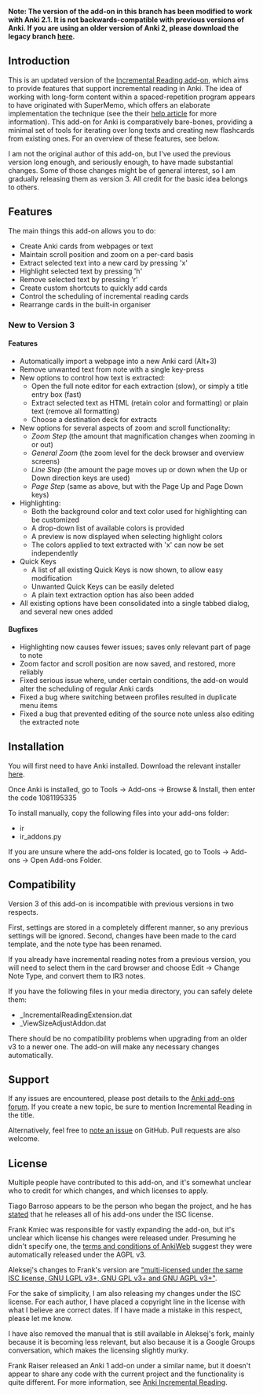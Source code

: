 **Note: The version of the add-on in this branch has been modified to work with Anki 2.1. It is not backwards-compatible with previous versions of Anki. If you are using an older version of Anki 2, please download the legacy branch [here](https://github.com/luoliyan/incremental-reading-for-anki/archive/legacy.zip).**

## Introduction

This is an updated version of the [Incremental Reading add-on](https://github.com/aleksejrs/anki-2.0-vsa-and-ire), which aims to provide features that support incremental reading in Anki. The idea of working with long-form content within a spaced-repetition program appears to have originated with SuperMemo, which offers an elaborate implementation the technique (see the their [help article](https://www.supermemo.com/help/read.htm) for more information). This add-on for Anki is comparatively bare-bones, providing a minimal set of tools for iterating over long texts and creating new flashcards from existing ones. For an overview of these features, see below.

I am not the original author of this add-on, but I've used the previous version long enough, and seriously enough, to have made substantial changes. Some of those changes might be of general interest, so I am gradually releasing them as version 3. All credit for the basic idea belongs to others.

## Features

The main things this add-on allows you to do:

* Create Anki cards from webpages or text
* Maintain scroll position and zoom on a per-card basis
* Extract selected text into a new card by pressing 'x'
* Highlight selected text by pressing 'h'
* Remove selected text by pressing 'r'
* Create custom shortcuts to quickly add cards
* Control the scheduling of incremental reading cards
* Rearrange cards in the built-in organiser

### New to Version 3

#### Features

* Automatically import a webpage into a new Anki card (Alt+3)
* Remove unwanted text from note with a single key-press
* New options to control how text is extracted:
    * Open the full note editor for each extraction (slow), or simply a title entry box (fast)
    * Extract selected text as HTML (retain color and formatting) or plain text (remove all formatting)
    * Choose a destination deck for extracts
* New options for several aspects of zoom and scroll functionality:
    * _Zoom Step_ (the amount that magnification changes when zooming in or out)
    * _General Zoom_ (the zoom level for the deck browser and overview screens)
    * _Line Step_ (the amount the page moves up or down when the Up or Down direction keys are used)
    * _Page Step_ (same as above, but with the Page Up and Page Down keys)
* Highlighting:
    * Both the background color and text color used for highlighting can be customized
    * A drop-down list of available colors is provided
    * A preview is now displayed when selecting highlight colors
    * The colors applied to text extracted with 'x' can now be set independently
* Quick Keys
    * A list of all existing Quick Keys is now shown, to allow easy modification
    * Unwanted Quick Keys can be easily deleted
    * A plain text extraction option has also been added
* All existing options have been consolidated into a single tabbed dialog, and several new ones added

#### Bugfixes

* Highlighting now causes fewer issues; saves only relevant part of page to note
* Zoom factor and scroll position are now saved, and restored, more reliably
* Fixed serious issue where, under certain conditions, the add-on would alter the scheduling of regular Anki cards
* Fixed a bug where switching between profiles resulted in duplicate menu items
* Fixed a bug that prevented editing of the source note unless also editing the extracted note

## Installation

You will first need to have Anki installed. Download the relevant installer [here](http://ankisrs.net).

Once Anki is installed, go to Tools -> Add-ons -> Browse & Install, then enter the code 1081195335

To install manually, copy the following files into your add-ons folder:

* ir
* ir_addons.py

If you are unsure where the add-ons folder is located, go to Tools -> Add-ons -> Open Add-ons Folder.

## Compatibility

Version 3 of this add-on is incompatible with previous versions in two respects.

First, settings are stored in a completely different manner, so any previous settings will be ignored. Second, changes have been made to the card template, and the note type has been renamed.

If you already have incremental reading notes from a previous version, you will need to select them in the card browser and choose Edit -> Change Note Type, and convert them to IR3 notes.

If you have the following files in your media directory, you can safely delete them:

* \_IncrementalReadingExtension.dat
* \_ViewSizeAdjustAddon.dat

There should be no compatibility problems when upgrading from an older v3 to a newer one. The add-on will make any necessary changes automatically.

## Support

If any issues are encountered, please post details to the [Anki add-ons forum](https://anki.tenderapp.com/discussions/add-ons). If you create a new topic, be sure to mention Incremental Reading in the title.

Alternatively, feel free to [note an issue](https://github.com/luoliyan/incremental-reading-for-anki/issues) on GitHub. Pull requests are also welcome.

## License

Multiple people have contributed to this add-on, and it's somewhat unclear who to credit for which changes, and which licenses to apply.

Tiago Barroso appears to be the person who began the project, and he has [stated](https://groups.google.com/d/msg/anki-addons/xibqDVFqQwQ/-qpxKvxurPMJ) that he releases all of his add-ons under the ISC license.

Frank Kmiec was responsible for vastly expanding the add-on, but it's unclear which license his changes were released under. Presuming he didn't specify one, the [terms and conditions of AnkiWeb](https://ankiweb.net/account/terms) suggest they were automatically released under the AGPL v3.

Aleksej's changes to Frank's version are ["multi-licensed under the same ISC license, GNU LGPL v3+, GNU GPL v3+ and GNU AGPL v3+"](https://github.com/aleksejrs/anki-2.0-vsa-and-ire).

For the sake of simplicity, I am also releasing my changes under the ISC license. For each author, I have placed a copyright line in the license with what I believe are correct dates. If I have made a mistake in this respect, please let me know.

I have also removed the manual that is still available in Aleksej's fork, mainly because it is becoming less relevant, but also because it is a Google Groups conversation, which makes the licensing slightly murky.

Frank Raiser released an Anki 1 add-on under a similar name, but it doesn't appear to share any code with the current project and the functionality is quite different. For more information, see [Anki Incremental Reading](http://frankraiser.de/drupal/AnkiIR).
